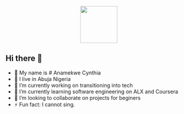 <div id="header" align="center">
  <img src="https://giphy.com/stickers/witech-official-transparent-girl-power-witech-Htvzl5WUIXc81uuYAM" width="100"/>
</div>

## Hi there 👋

- 🥰 My name is # Anamekwe Cynthia
- 🏡 I live in Abuja Nigeria
- 🔭 I’m currently working on transitioning into tech
- 🌱 I’m currently learning software engineering on ALX and Coursera
- 👯 I’m looking to collaborate on projects for beginers 
- ⚡ Fun fact: I cannot sing.

